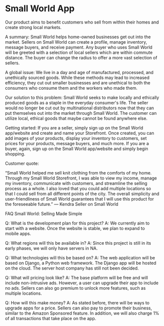 # Small World App #


Our product aims to benefit customers who sell from within their homes and create strong local markets.

A summary: Small World helps home-owned businesses get out into the market. Sellers on Small World can create a profile, manage inventory, message buyers, and receive payment. Any buyer who uses Small World will be greeted with a selection of local sellers which are within commute distance. The buyer can change the radius to offer a more vast selection of sellers. 

A global issue: We live in a day and age of manufactured, processed, and unethically sourced goods. While these methods may lead to increased efficiency, they cut out smaller businesses and are unethical to both the consumers who consume them and the workers who made them. 

Our solution to this problem: Small World seeks to make locally and ethically produced goods as a staple in the everyday consumer's life. The seller would no longer be cut out by multinational distributors now that they can put themselves out into the market through Small World. The customer can utilize local, ethical goods that maybe cannot be found anywhere else.

Getting started: If you are a seller, simply sign up on the Small World app/website and create and name your Storefront. Once created, you can add images of your products, display your inventory to customers, set prices for your products, message buyers, and much more. If you are a buyer, again, sign up on the Small World app/website and simply begin shopping.

Customer quote:

“Small World helped me sell knit clothing from the comforts of my home. Through my Small World Storefront, I was able to view my income, manage my inventory, communicate with customers, and streamline the selling process as a whole. I also loved that you could add multiple locations so that I could sell from all different points of the city. The overall simplicity and user-friendliness of Small World guarantees that I will use this product for the foreseeable future.”
									— Kendra
									     Seller on Small World


FAQ
Small World: Selling Made Simple

Q: What is the development plan for this project?
A: We currently aim to start with a website. Once the website is stable, we plan to expand to mobile apps.

Q: What regions will this be available in?
A: Since this project is still in its early phases, we will only have servers in NA. 

Q: What technologies will this be based on?
A: The web application will be based on Django, a Python web framework. The Django app will be hosted on the cloud. The server host company has still not been decided. 

Q: What will pricing look like?
A: The base platform will be free and will include non-intrusive ads. However, a user can upgrade their app to include no ads. Sellers can also go premium to unlock more features, such as multiple locations.

Q: How will this make money? 
A: As stated before, there will be ways to upgrade apps for a price. Sellers can also pay to promote their business, similar to the Amazon Sponsored feature. In addition, we will also charge 1% of all transactions that take place on the app. 
